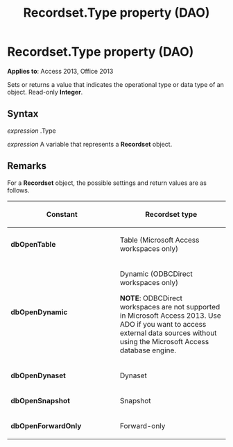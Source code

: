 ﻿---
title: Recordset.Type property (DAO)
TOCTitle: Type Property
ms:assetid: d841b088-50bf-16d9-33e0-2140050e1ac6
ms:mtpsurl: https://msdn.microsoft.com/library/Ff835080(v=office.15)
ms:contentKeyID: 48548030
ms.date: 09/18/2015
mtps_version: v=office.15
---

# Recordset.Type property (DAO)


**Applies to**: Access 2013, Office 2013

Sets or returns a value that indicates the operational type or data type of an object. Read-only **Integer**.

## Syntax

*expression* .Type

*expression* A variable that represents a **Recordset** object.

## Remarks

For a **Recordset** object, the possible settings and return values are as follows.

<table>
<colgroup>
<col style="width: 50%" />
<col style="width: 50%" />
</colgroup>
<thead>
<tr class="header">
<th><p>Constant</p></th>
<th><p>Recordset type</p></th>
</tr>
</thead>
<tbody>
<tr class="odd">
<td><p><strong>dbOpenTable</strong></p></td>
<td><p>Table (Microsoft Access workspaces only)</p></td>
</tr>
<tr class="even">
<td><p><strong>dbOpenDynamic</strong></p></td>
<td><p>Dynamic (ODBCDirect workspaces only)</p>
<p><strong>NOTE</strong>: ODBCDirect workspaces are not supported in Microsoft Access 2013. Use ADO if you want to access external data sources without using the Microsoft Access database engine.</p></td>
</tr>
<tr class="odd">
<td><p><strong>dbOpenDynaset</strong></p></td>
<td><p>Dynaset</p></td>
</tr>
<tr class="even">
<td><p><strong>dbOpenSnapshot</strong></p></td>
<td><p>Snapshot</p></td>
</tr>
<tr class="odd">
<td><p><strong>dbOpenForwardOnly</strong></p></td>
<td><p>Forward-only</p></td>
</tr>
</tbody>
</table>

